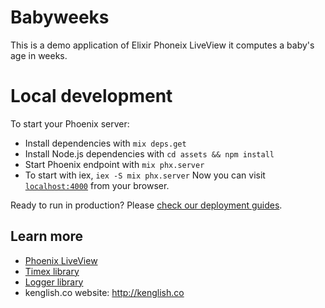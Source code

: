 # Babyweeks

This is a demo application of Elixir Phoneix LiveView it computes a baby's age in weeks.

# Local development

To start your Phoenix server:

  * Install dependencies with `mix deps.get`
  * Install Node.js dependencies with `cd assets && npm install`
  * Start Phoenix endpoint with `mix phx.server`
  * To start with iex, `iex -S mix phx.server`
Now you can visit [`localhost:4000`](http://localhost:4000) from your browser.

Ready to run in production? Please [check our deployment guides](https://hexdocs.pm/phoenix/deployment.html).



## Learn more
  * [Phoenix LiveView](https://github.com/phoenixframework/phoenix_live_view)
  * [Timex library](https://hexdocs.pm/timex/Timex.html)
  * [Logger library](https://hexdocs.pm/timex/Timex.html)
  * kenglish.co website: http://kenglish.co

